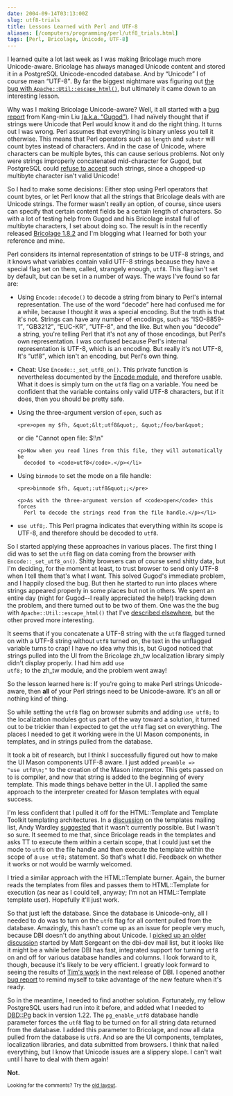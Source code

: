 ```yaml
--- 
date: 2004-09-14T03:13:00Z
slug: utf8-trials
title: Lessons Learned with Perl and UTF-8
aliases: [/computers/programming/perl/utf8_trials.html]
tags: [Perl, Bricolage, Unicode, UTF-8]
---
```


<p>I learned quite a lot last week as I was making Bricolage much more
Unicode-aware. Bricolage has always managed Unicode content and stored it in a
PostgreSQL Unicode-encoded database. And by <q>Unicode</q> I of course
mean <q>UTF-8</q>. By far the biggest nightmare was figuring out 
<a href="/computers/programming/perl/mod_perl/escape_html_utf8.html" title="Apache::Util::escape_html() Doesn't Like Perl UTF-8 Strings">the bug
with <code>Apache::Util::escape_html()</code></a>, but ultimately it came down
to an interesting lesson.</p>

<p>Why was I making Bricolage Unicode-aware? Well, it all started with a
<a href="http://bugs.bricolage.cc/show_bug.cgi?id=648" title="substr() either crap utf8 string or mis-count the length in bytes.">bug report</a> from
Kang-min Liu <a href="http://gugod.org/blog/" title="Gugod's blog: The Mind Of Random">(a.k.a. <q>Gugod</q>)</a>. I had na&iuml;vely thought that if strings
were Unicode that Perl would know it and do the right thing. It turns out I
was wrong. Perl assumes that everything is binary unless you tell it
otherwise. This means that Perl operators such as <code>length</code>
and <code>substr</code> will count bytes instead of characters. And in the
case of Unicode, where characters can be multiple bytes, this can cause
serious problems. Not only were strings improperly concatenated mid-character
for Gugod, but PostgreSQL could <a
href="http://bugs.bricolage.cc/show_bug.cgi?id=709#c14"title="Two bugs in
one!">refuse to accept</a> such strings, since a chopped-up multibyte
character isn't valid Unicode!</p>

<p>So I had to make some decisions: Either stop using Perl operators that
count bytes, or let Perl know that all the strings that Bricolage deals with
are Unicode strings. The former wasn't really an option, of course, since
users can specify that certain content fields be a certain length of
characters. So with a lot of testing help from Gugod and his Bricolage install
full of multibyte characters, I set about doing so. The result is in the
recently released <a href="/bricolage/announce/1.8.2.html" title="Bricolage 1.8.2 Released">Bricolage 1.8.2</a> and I'm blogging what I learned for both
your reference and mine.</p>

<p>Perl considers its internal representation of strings to be UTF-8 strings,
and it knows what variables contain valid UTF-8 strings because they have a
special flag set on them, called, strangely enough, <code>utf8</code>. This
flag isn't set by default, but can be set in a number of ways. The ways I've
found so far are:</p>

<ul>
  <li><p>Using <code>Encode::decode()</code> to decode a string from binary to
    Perl's internal representation. The use of the word <q>decode</q> here had
    confused me for a while, because I thought it was a special encoding. But
    the truth is that it's not. Strings can have any number of encodings, such
    as <q>ISO-8859-1</q>, <q>GB3212</q>, <q>EUC-KR</q>, <q>UTF-8</q>, and the
    like. But when you <q>decode</q> a string, you're telling Perl that it's
    not any of those encodings, but Perl's own representation. I was confused
    because Perl's internal representation is UTF-8, which is an encoding. But
    really it's not UTF-8, It's <q>utf8</q>, which isn't an encoding, but
    Perl's own thing.</p></li>

  <li><p>Cheat: Use <code>Encode::_set_utf8_on()</code>. This private function
      is nevertheless documented by the <a
      href="http://search.cpan.org/dist/Encode/" title="Encode on CPAN">Encode
      module</a>, and therefore usable. What it does is simply turn on the
      <code>utf8</code> flag on a variable. You need be confident that the
      variable contains only valid UTF-8 characters, but if it does, then you
      should be pretty safe.</p></li>

  <li><p>Using the three-argument version of <code>open</code>, such as</p>

    <pre>open my $fh, &quot;&lt;utf8&quot;, &quot;/foo/bar&quot;
  or die &quot;Cannot open file: $!\n&quot;</pre>
    
    <p>Now when you read lines from this file, they will automatically be
      decoded to <code>utf8</code>.</p></li>

  <li><p>Using <code>binmode</code> to set the mode on a file handle:</p>

    <pre>binmode $fh, &quot;:utf8&quot;;</pre>

    <p>As with the three-argument version of <code>open</code> this forces
      Perl to decode the strings read from the file handle.</p></li>

  <li><p><code>use utf8;</code>. This Perl pragma indicates that everything
      within its scope is UTF-8, and therefore should be decoded
      to <code>utf8</code>.</p></li>
</ul>

<p>So I started applying these approaches in various places. The first thing I
did was to set the <code>utf8</code> flag on data coming from the browser with
<code>Encode::_set_utf8_on()</code>. Shitty browsers can of course send shitty
data, but I'm deciding, for the moment at least, to trust browser to send only
UTF-8 when I tell them that's what I want. This solved Gugod's immediate
problem, and I happily closed the bug. But then he started to run into places
where strings appeared properly in some places but not in others. We spent an
entire day (night for Gugod--I really appreciated the help!) tracking down the
problem, and there turned out to be two of them. One was the the bug
with <code>Apache::Util::escape_html()</code> that I've <a
href="/computers/programming/perl/mod_perl/escape_html_utf8.html"
title="Apache::Util::escape_html() Doesn't Like Perl UTF-8 Strings">described
elsewhere</a>, but the other proved more interesting.</p>

<p>It seems that if you concatenate a UTF-8 string with the <code>utf8</code>
flagged turned on with a UTF-8 string without <code>utf8</code> turned on, the
text in the unflagged variable turns to crap! I have no idea why this is, but
Gugod noticed that strings pulled into the UI from the Bricolage zh_tw
localization library simply didn't display properly. I had him add <code>use
utf8;</code> to the zh_tw module, and the problem went away!</p>

<p>So the lesson learned here is: If you're going to make Perl strings
Unicode-aware, then <strong>all</strong> of your Perl strings need to be
Unicode-aware. It's an all or nothing kind of thing.</p>

<p>So while setting the <code>utf8</code> flag on browser submits and
adding <code>use utf8;</code> to the localization modules got us part of the
way toward a solution, it turned out to be trickier than I expected to get
the <code>utf8</code> flag set on everything. The places I needed to get it
working were in the UI Mason components, in templates, and in strings pulled
from the database.</p>

<p>It took a bit of research, but I think I successfully figured out how to
make the UI Mason components UTF-8 aware. I just added <code>preamble =&gt;
&quot;use utf8\n;&quot;</code> to the creation of the Mason interpretor. This
gets passed on to is compiler, and now that string is added to the beginning
of every template. This made things behave better in the UI. I applied the
same approach to the interpreter created for Mason templates with equal
success.</p>

<p>I'm less confident that I pulled it off for the HTML::Template and Template
Toolkit templating architectures. In a <a
href="http://www.template-toolkit.org/pipermail/templates/2004-September/006583.html"
title="Add utf8 to All Templates?">discussion</a> on the templates mailing
list, Andy Wardley <a
href="http://www.template-toolkit.org/pipermail/templates/2004-September/006584.html"
title="Andy Wardley Replies">suggested</a> that it wasn't currently possible.
But I wasn't so sure. It seemed to me that, since Bricolage reads in the
templates and asks TT to execute them within a certain scope, that I could
just set the mode to <code>utf8</code> on the file handle and then execute the
template within the scope of a <code>use utf8;</code> statement. So that's
what I did. Feedback on whether it works or not would be warmly welcomed.</p>

<p>I tried a similar approach with the HTML::Template burner. Again, the
burner reads the templates from files and passes them to HTML::Template for
execution (as near as I could tell, anyway; I'm not an HTML::Template template
user). Hopefully it'll just work.</p>

<p>So that just left the database. Since the database is Unicode-only, all I
needed to do was to turn on the <code>utf8</code> flag</code> for all content pulled
from the database. Amazingly, this hasn't come up as an issue for people very
much, because DBI doesn't do anything about Unicode. I <a
href="http://www.mail-archive.com/dbi-dev@perl.org/msg03451.html" title="UTF-8
flags (again)">picked up an older discussion</a> started by Matt Sergeant on
the dbi-dev mail list, but it looks like it might be a while before DBI has
fast, integrated support for turning <code>utf8</code> on and off for various
database handles and columns. I look forward to it, though, because it's
likely to be very efficient. I greatly look forward to seeing the results
of <a href="http://www.mail-archive.com/dbi-dev@perl.org/msg03452.html" title="Tim Bunce Responds">Tim's work</a> in the next release of DBI. I opened
another <a href="http://bugs.bricolage.cc/show_bug.cgi?id=802" title="Set SvUTF8_on on Data Fetched from Database">bug report</a> to remind myself to take
advantage of the new feature when it's ready.</p>

<p>So in the meantime, I needed to find another solution. Fortunately, my
fellow PostgreSQL users had run into it before, and added what I needed to <a
href="http://search.cpan.org/dist/DBD-Pg/" title="DBD::Pg on CPAN">DBD::Pg</a>
back in version 1.22. The <code>pg_enable_utf8</code> database handle
parameter forces the <code>utf8</code> flag to be turned on for all string
data returned from the database. I added this parameter to Bricolage, and now
all data pulled from the database is <code>utf8</code>. And so are the UI
components, templates, localization libraries, and data submitted from
browsers. I think that nailed everything, but I know that Unicode issues
are a slippery slope. I can't wait until I have to deal with them again!</p>

<p><strong>Not.</strong></p>

<p class="past"><small>Looking for the comments? Try the <a rel="nofollow" href="//past.justatheory.com/computers/programming/perl/utf8_trials.html">old layout</a>.</small></p>


